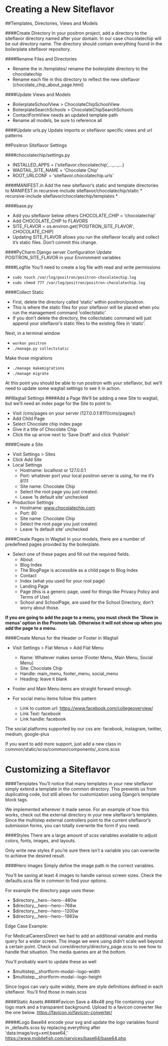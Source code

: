 Creating a New Siteflavor
=========================

##Templates, Directories, Views and Models

####Create Directory
In your positron project, add a directory to the siteflavor directory named after your domain.
In our case chocolatechip will be out directory name.
The directory should contain everything found in the boilerplate siteflavor repository.

####Rename Files and Directories
* Rename the in /templates/ rename the boilerplate directory to the chocolatechip
* Rename each file in this directory to reflect the new siteflavor (chocolate_chip_about_page.html)

####Update Views and Models
* BoilerplateSchoolView > ChocolateChipSchoolView
* BoilerplateSearchSchools > ChocolateChipSearchSchools
* ContactFormView needs an updated template path
* Rename all models, be sure to reference all 

####Update urls.py
Update imports or siteflavor specific views and url patterns

##Positron Siteflavor Settings

####chocolatechip/settings.py
* INSTALLED_APPS = (‘siteflavor.chocolatechip’,...,...,...)
* WAGTAIL_SITE_NAME = 'Chocolate Chip'
* ROOT_URLCONF = 'siteflavor.chocolatechip.urls'

####MANIFEST.in
Add the new siteflavor’s static and template directories to MANIFEST.in
recursive-include siteflavor/chocolatechip/static *
recursive-include siteflavor/chocolatechip/templates *

####base.py
* Add you siteflavor below others CHOCOLATE_CHIP = ‘chocolatechip’
* Add CHOCOLATE_CHIP to FLAVORS
* SITE_FLAVOR = os.environ.get('POSITRON_SITE_FLAVOR', CHOCOLATE_CHIP)
* Updating SITE_FLAVOR allows you run the siteflavor locally and collect it’s static files. Don’t commit this change.

####PyCharm Django server Configuration
Update POSITRON_SITE_FLAVOR in your Environment variables

####Logfile
You’ll need to create a log file with read and write permissions
* `sudo touch /var/log/positron/positron-chocolatechip.log`
* `sudo chmod 777 /var/log/positron/positron-chocolatechip.log`

####Collect Static
* First, delete the directory called ‘static’ within positron/positron.
* This is where the static files for your siteflavor will be placed when you run the management command ‘collectstatic’
* If you don’t delete the directory, the collectstatic command will just append your siteflavor’s static files to the existing files in ‘static’.

Next, in a terminal window
* `workon positron`
* `./manage.py collectstatic`

Make those migrations
* `./manage makemigrations`
* `./manage migrate`

At this point you should be able to run positron with your siteflavor, but we’ll need to update some wagtail settings to see it in action.

##Wagtail Settings
####Add a Page
We’ll be adding a new Site to wagtail, but we’ll need an index page for the Site to point to.
* Visit /cms/pages on your server (127.0.0.1:8111/cms/pages/)
* Add Child Page
* Select Chocolate chip index page
* Give it a title of Chocolate Chip
* Click the up arrow next to ‘Save Draft’ and click ‘Publish’

####Create a Site
* Visit Settings > Sites
* Click Add Site
* Local Settings
  * Hostname: localhost or 127.0.0.1
  * Port: whatever port your local positron server is using, for me it’s 8111
  * Site name: Chocolate Chip
  * Select the root page you just created.
  * Leave ‘Is default site’ unchecked
* Production Settings
  * Hostname: www.chocolatechip.com
  * Port: 80
  * Site name: Chocolate Chip
  * Select the root page you just created.
  * Leave ‘Is default site’ unchecked

####Create Pages in Wagtail
In your models, there are a number of predefined pages provided by the boilerplate.
* Select one of these pages and fill out the required fields.
  * About
  * Blog Index
  * The BlogPage is accessible as a child page to Blog Index
  * Contact
  * Index (what you used for your root page)
  * Landing Page
  * Page (this is a generic page, used for things like Privacy Policy and Terms of Use)
  * School and SchoolPage, are used for the School Directory, don’t worry about those.

**If you are going to add the page to a menu, you must check the ‘Show in menus’ option in the Promote tab. Otherwise it will not show up when you add the page to a menu.**

####Create Menus for the Header or Footer in Wagtail
* Visit Settings > Flat Menus > Add Flat Menu
  * Name: Whatever makes sense (Footer Menu, Main Menu, Social Menu)
  * Site: Chocolate Chip
  * Handle: main_menu, footer_menu, social_menu
  * Heading: leave it blank

* Footer and Main Menu items are straight forward enough.

* For social menu items follow this pattern
  * Link to custom url: https://www.facebook.com/collegeoverview/
  * Link Text: facebook
  * Link handle: facebook

The social platforms supported by our css are:
facebook, instagram, twitter, medium, google-plus

If you want to add more support, just add a new class in common/static/scss/common/components/_icons.scss

Customizing a Siteflavor
========================
####Templates
You’ll notice that many templates in your new siteflavor simply extend a template in the common directory. This prevents us from duplicating code, but still allows for customization using Django’s template block tags.

We implemented wherever it made sense. For an example of how this works, check out the external directory in your new siteflavor’s templates. Since the multistep external controllers point to the current siteflavor’s submission forms, you can totally overwrite the form if you need.

####Styles
There are a large amount of scss variables available to adjust colors, fonts, images, and layouts. 

Only write new styles if you’re sure there isn’t a variable you can overwrite to achieve the desired result.

####Hero Images
Simply define the image path in the correct variables.

You’ll be saving at least 4 images to handle various screen sizes.
Check the defaults.scss file in common to find your options.

For example the directory page uses these:
* $directory__hero--hero--480w
* $directory__hero--hero--768w
* $directory__hero--hero--1200w
* $directory__hero--hero--1983w

Edge Case Example:

For MedicalCareersDirect we had to add an additional variable and media query for a wider screen. The image we were using didn’t scale well beyond a certain point.
Check out core/directory/directory_page.scss to see how to handle that situation.
The media queries are at the bottom.

You’ll probably want to update these as well
* $multistep__shortform-modal--logo-width
* $multistep__shortform-modal--logo-height

Since logos can vary quite widely, there are style definitions defined in each siteflavor.
You’ll find those in main.scss

####Static Assets
#####Favicon
Save a 48x48 png file containing your logo mark and a transparent background.
Upload to a favicon converter like the one below.
https://favicon.io/favicon-converter/

#####Logo
Base64 encode your svg and update the logo variables found in _defaults.scss by replacing everything after 'data:image/svg+xml;base64,’
https://www.mobilefish.com/services/base64/base64.php
